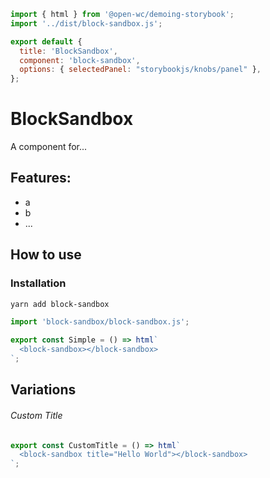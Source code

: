 ```js script
import { html } from '@open-wc/demoing-storybook';
import '../dist/block-sandbox.js';

export default {
  title: 'BlockSandbox',
  component: 'block-sandbox',
  options: { selectedPanel: "storybookjs/knobs/panel" },
};
```

# BlockSandbox

A component for...

## Features:

- a
- b
- ...

## How to use

### Installation

```bash
yarn add block-sandbox
```

```js
import 'block-sandbox/block-sandbox.js';
```

```js preview-story
export const Simple = () => html`
  <block-sandbox></block-sandbox>
`;
```

## Variations

###### Custom Title

```js preview-story
export const CustomTitle = () => html`
  <block-sandbox title="Hello World"></block-sandbox>
`;
```
